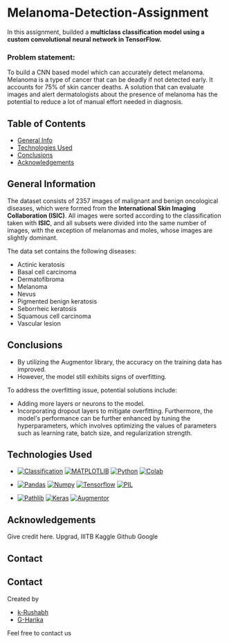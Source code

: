 # Melanoma-Detection-Assignment

In this assignment, builded a **multiclass classification model using a custom convolutional neural network in TensorFlow.** 

### Problem statement: 
To build a CNN based model which can accurately detect melanoma. Melanoma is a type of cancer that can be deadly if not detected early. It accounts for 75% of skin cancer deaths. A solution that can evaluate images and alert dermatologists about the presence of melanoma has the potential to reduce a lot of manual effort needed in diagnosis.




## Table of Contents
* [General Info](#general-information)
* [Technologies Used](#technologies-used)
* [Conclusions](#conclusions)
* [Acknowledgements](#acknowledgements)

<!-- You can include any other section that is pertinent to your problem -->

## General Information

The dataset consists of 2357 images of malignant and benign oncological diseases, which were formed from the **International Skin Imaging Collaboration (ISIC)**. All images were sorted according to the classification taken with **ISIC**, and all subsets were divided into the same number of images, with the exception of melanomas and moles, whose images are slightly dominant.


The data set contains the following diseases:

- Actinic keratosis
- Basal cell carcinoma
- Dermatofibroma
- Melanoma
- Nevus
- Pigmented benign keratosis
- Seborrheic keratosis
- Squamous cell carcinoma
- Vascular lesion


## Conclusions
- By utilizing the Augmentor library, the accuracy on the training data has improved.
- However, the model still exhibits signs of overfitting.
  
To address the overfitting issue, potential solutions include:
- Adding more layers or neurons to the model.
- Incorporating dropout layers to mitigate overfitting.
Furthermore, the model's performance can be further enhanced by tuning the hyperparameters, which involves optimizing the values of parameters such as learning rate, batch size, and regularization strength.


## Technologies Used
- [![Classification](https://img.shields.io/badge/-Classification-f5841f?style=for-the-badge)](https://www.javatpoint.com/classification-algorithm-in-machine-learning)
[![MATPLOTLIB](https://img.shields.io/badge/-MATPLOTLIB-007aa6?style=for-the-badge)](https://img.shields.io/badge/-MATPLOTLIB-007aa6?style=for-the-badge)
[![Python](https://img.shields.io/badge/Python-FFD43B?style=for-the-badge&logo=python&logoColor=blue)](https://www.python.org/)
[![Colab](https://img.shields.io/badge/Colab-F9AB00?style=for-the-badge&logo=google-colab&logoColor=white)](https://colab.research.google.com/)

- [![Pandas](https://img.shields.io/badge/Pandas-2C2D72?style=for-the-badge&logo=pandas&logoColor=white)](https://pandas.pydata.org/)
[![Numpy](https://img.shields.io/badge/Numpy-777BB4?style=for-the-badge&logo=numpy&logoColor=white)](https://numpy.org/)
[![Tensorflow](https://img.shields.io/badge/Tensorflow-FF6F00?style=for-the-badge&logo=tensorflow&logoColor=white)](https://www.tensorflow.org/)
[![PIL](https://img.shields.io/badge/PIL-512BD4?style=for-the-badge&logo=pillow&logoColor=white)](https://python-pillow.org/)

- [![Pathlib](https://img.shields.io/badge/Pathlib-4BADE9?style=for-the-badge&logo=python&logoColor=white)](https://docs.python.org/3/library/pathlib.html)
[![Keras](https://img.shields.io/badge/Keras-D00000?style=for-the-badge&logo=keras&logoColor=white)](https://keras.io/)
[![Augmentor](https://img.shields.io/badge/Augmentor-FF6600?style=for-the-badge)](https://augmentor.readthedocs.io/en/latest/)

<!-- As the libraries versions keep on changing, it is recommended to mention the version of library used in this project -->

## Acknowledgements
Give credit here.
Upgrad, IIITB
Kaggle
Github
Google

## Contact
## Contact
Created by 
- [k-Rushabh](https://github.com/k-Rushabh)  
- [G-Harika](https://github.com/G-Harika) 

Feel free to contact us

<!-- Optional -->
<!-- ## License -->
<!-- This project is open source and available under the [... License](). -->

<!-- You don't have to include all sections - just the one's relevant to your project -->
